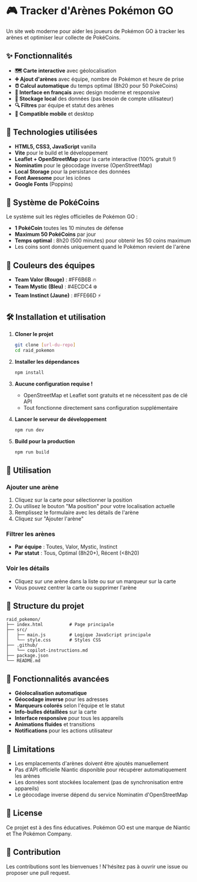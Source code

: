 # 🎮 Tracker d'Arènes Pokémon GO

Un site web moderne pour aider les joueurs de Pokémon GO à tracker les arènes et optimiser leur collecte de PokéCoins.

## ✨ Fonctionnalités

- **🗺️ Carte interactive** avec géolocalisation
- **➕ Ajout d'arènes** avec équipe, nombre de Pokémon et heure de prise
- **⏰ Calcul automatique** du temps optimal (8h20 pour 50 PokéCoins)
- **🎨 Interface en français** avec design moderne et responsive
- **💾 Stockage local** des données (pas besoin de compte utilisateur)
- **🔍 Filtres** par équipe et statut des arènes
- **📱 Compatible mobile** et desktop

## 🚀 Technologies utilisées

- **HTML5, CSS3, JavaScript** vanilla
- **Vite** pour le build et le développement
- **Leaflet + OpenStreetMap** pour la carte interactive (100% gratuit !)
- **Nominatim** pour le géocodage inverse (OpenStreetMap)
- **Local Storage** pour la persistance des données
- **Font Awesome** pour les icônes
- **Google Fonts** (Poppins)

## 🎯 Système de PokéCoins

Le système suit les règles officielles de Pokémon GO :
- **1 PokéCoin** toutes les 10 minutes de défense
- **Maximum 50 PokéCoins** par jour
- **Temps optimal** : 8h20 (500 minutes) pour obtenir les 50 coins maximum
- Les coins sont donnés uniquement quand le Pokémon revient de l'arène

## 🎨 Couleurs des équipes

- **Team Valor (Rouge)** : #FF6B6B 🔥
- **Team Mystic (Bleu)** : #4ECDC4 ❄️
- **Team Instinct (Jaune)** : #FFE66D ⚡

## 🛠️ Installation et utilisation

1. **Cloner le projet**
   ```bash
   git clone [url-du-repo]
   cd raid_pokemon
   ```

2. **Installer les dépendances**
   ```bash
   npm install
   ```

3. **Aucune configuration requise !**
   - OpenStreetMap et Leaflet sont gratuits et ne nécessitent pas de clé API
   - Tout fonctionne directement sans configuration supplémentaire

4. **Lancer le serveur de développement**
   ```bash
   npm run dev
   ```

5. **Build pour la production**
   ```bash
   npm run build
   ```

## 📱 Utilisation

### Ajouter une arène
1. Cliquez sur la carte pour sélectionner la position
2. Ou utilisez le bouton "Ma position" pour votre localisation actuelle
3. Remplissez le formulaire avec les détails de l'arène
4. Cliquez sur "Ajouter l'arène"

### Filtrer les arènes
- **Par équipe** : Toutes, Valor, Mystic, Instinct
- **Par statut** : Tous, Optimal (8h20+), Récent (<8h20)

### Voir les détails
- Cliquez sur une arène dans la liste ou sur un marqueur sur la carte
- Vous pouvez centrer la carte ou supprimer l'arène

## 🔧 Structure du projet

```
raid_pokemon/
├── index.html          # Page principale
├── src/
│   ├── main.js         # Logique JavaScript principale
│   └── style.css       # Styles CSS
├── .github/
│   └── copilot-instructions.md
├── package.json
└── README.md
```

## 🌟 Fonctionnalités avancées

- **Géolocalisation automatique**
- **Géocodage inverse** pour les adresses
- **Marqueurs colorés** selon l'équipe et le statut
- **Info-bulles détaillées** sur la carte
- **Interface responsive** pour tous les appareils
- **Animations fluides** et transitions
- **Notifications** pour les actions utilisateur

## 🚫 Limitations

- Les emplacements d'arènes doivent être ajoutés manuellement
- Pas d'API officielle Niantic disponible pour récupérer automatiquement les arènes
- Les données sont stockées localement (pas de synchronisation entre appareils)
- Le géocodage inverse dépend du service Nominatim d'OpenStreetMap

## 📄 License

Ce projet est à des fins éducatives. Pokémon GO est une marque de Niantic et The Pokémon Company.

## 🤝 Contribution

Les contributions sont les bienvenues ! N'hésitez pas à ouvrir une issue ou proposer une pull request.
